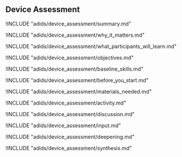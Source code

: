 
##  Device Assessment

<!-- ![](images/capacity_assessment.png "") -->

!INCLUDE "adids/device_assessment/summary.md"

<!-- Why The Topic Matters -->

!INCLUDE "adids/device_assessment/why_it_matters.md"

<!--  What Participants Will Learn -->

!INCLUDE "adids/device_assessment/what_participants_will_learn.md"

<!-- Objectives {.sidebar} -->

!INCLUDE "adids/device_assessment/objectives.md"

<!-- Baseline Skills -->

!INCLUDE "adids/device_assessment/baseline_skills.md"

<!-- Before you Start -->

!INCLUDE "adids/device_assessment/before_you_start.md"

<!-- Materials Needed -->

!INCLUDE "adids/device_assessment/materials_needed.md"

<!--Activity {.activity} -->

!INCLUDE "adids/device_assessment/activity.md"

<!--Discussion -->

!INCLUDE "adids/device_assessment/discussion.md"

<!-- Input -->

!INCLUDE "adids/device_assessment/input.md"

<!-- Deepening -->

!INCLUDE "adids/device_assessment/deepening.md"

<!--Synthesis {.synthesis} -->

!INCLUDE "adids/device_assessment/synthesis.md"
